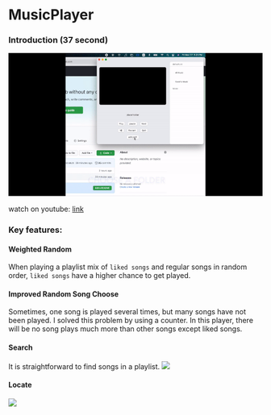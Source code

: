 # MusicPlayer


### Introduction (37 second)

![](https://github.com/123wtywty/MusicPlayer/blob/master/introduction.gif)

watch on youtube: [link](https://www.youtube.com/watch?v=lhgNa8lqKUc&feature=youtu.be)


### Key features:

#### Weighted Random 

When playing a playlist mix of ```liked songs``` and regular songs in random order,
```liked songs``` have a higher chance to get played.

#### Improved Random Song Choose

Sometimes, one song is played several times, but many songs have not been played.
I solved this problem by using a counter.
In this player, there will be no song plays much more than other songs except liked songs.

#### Search

It is straightforward to find songs in a playlist.
![](https://github.com/123wtywty/MusicPlayer/blob/master/Search.gif)

#### Locate

![](https://github.com/123wtywty/MusicPlayer/blob/master/locate.gif)
